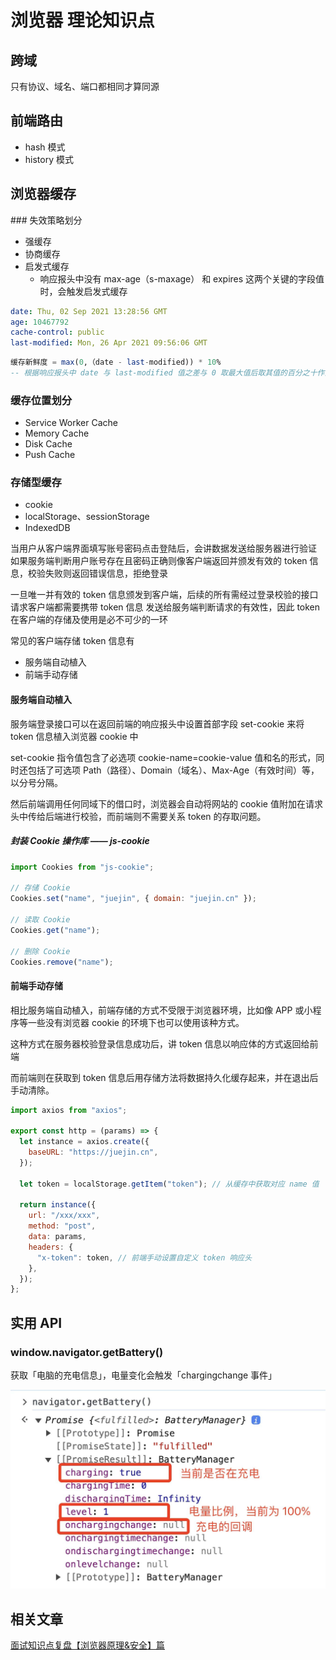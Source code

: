 # 浏览器 理论知识点

## 跨域

只有协议、域名、端口都相同才算同源

## 前端路由

- hash 模式
- history 模式

## 浏览器缓存

<script setup>
</script>

<XmindViewer url="/browser_cache.xmind"/>
### 失效策略划分

- 强缓存
- 协商缓存
- 启发式缓存
  - 响应报头中没有 max-age（s-maxage） 和 expires 这两个关键的字段值时，会触发启发式缓存

```yaml
date: Thu, 02 Sep 2021 13:28:56 GMT
age: 10467792
cache-control: public
last-modified: Mon, 26 Apr 2021 09:56:06 GMT
```

```sql
缓存新鲜度 = max(0,（date - last-modified)) * 10%
-- 根据响应报头中 date 与 last-modified 值之差与 0 取最大值后取其值的百分之十作为缓存时间。
```

### 缓存位置划分

- Service Worker Cache
- Memory Cache
- Disk Cache
- Push Cache

### 存储型缓存

- cookie
- localStorage、sessionStorage
- IndexedDB

当用户从客户端界面填写账号密码点击登陆后，会讲数据发送给服务器进行验证  
如果服务端判断用户账号存在且密码正确则像客户端返回并颁发有效的 token 信息，校验失败则返回错误信息，拒绝登录

一旦唯一并有效的 token 信息颁发到客户端，后续的所有需经过登录校验的接口请求客户端都需要携带 token 信息
发送给服务端判断请求的有效性，因此 token 在客户端的存储及使用是必不可少的一环

常见的客户端存储 token 信息有

- 服务端自动植入
- 前端手动存储

#### 服务端自动植入

服务端登录接口可以在返回前端的响应报头中设置首部字段 set-cookie 来将 token 信息植入浏览器 cookie 中

set-cookie 指令值包含了必选项 cookie-name=cookie-value 值和名的形式，同时还包括了可选项 Path（路径）、Domain（域名）、Max-Age（有效时间）等，以分号分隔。

然后前端调用任何同域下的借口时，浏览器会自动将网站的 cookie 值附加在请求头中传给后端进行校验，而前端则不需要关系 token 的存取问题。

##### 封装 Cookie 操作库 —— js-cookie

```js
import Cookies from "js-cookie";

// 存储 Cookie
Cookies.set("name", "juejin", { domain: "juejin.cn" });

// 读取 Cookie
Cookies.get("name");

// 删除 Cookie
Cookies.remove("name");
```

#### 前端手动存储

相比服务端自动植入，前端存储的方式不受限于浏览器环境，比如像 APP 或小程序等一些没有浏览器 cookie 的环境下也可以使用该种方式。

这种方式在服务器校验登录信息成功后，讲 token 信息以响应体的方式返回给前端

而前端则在获取到 token 信息后用存储方法将数据持久化缓存起来，并在退出后手动清除。

```js
import axios from "axios";

export const http = (params) => {
  let instance = axios.create({
    baseURL: "https://juejin.cn",
  });

  let token = localStorage.getItem("token"); // 从缓存中获取对应 name 值

  return instance({
    url: "/xxx/xxx",
    method: "post",
    data: params,
    headers: {
      "x-token": token, // 前端手动设置自定义 token 响应头
    },
  });
};
```

## 实用 API    

### window.navigator.getBattery()

获取「电脑的充电信息」，电量变化会触发「chargingchange 事件」

![获取设备电量](/image/browser/getBattery.jpg)

## 相关文章

[面试知识点复盘【浏览器原理&安全】篇](https://juejin.cn/post/7168637354536599559#heading-102)
